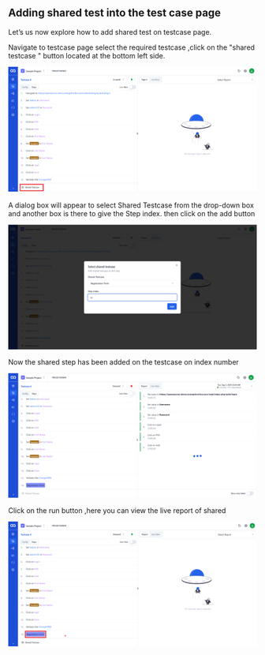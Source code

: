 ## Adding shared test into the test case page

Let’s us now explore how to add shared test on testcase page.

Navigate to testcase page select the required testcase ,click on the "shared testcase " button located at the bottom left side.

![Image](./SharedImages/1.Click%20on%20shared%20testcase.png)

A dialog box will appear to select Shared Testcase from the drop-down box and another box is there to give the Step index. then click on the add button

![Image](./SharedImages/2.Select%20shared%20and%20step%20index.png)

Now the shared step has been added on the testcase on index number

![Image](./SharedImages/3.Live%20report%20is%20displayed.png)

Click on the run button ,here you can view the live report of shared

![image](./SharedImages/3.Shared%20displayed%20in%20the%20given%20step.png)
